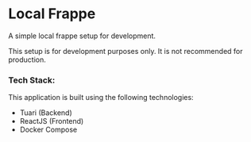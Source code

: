 # Local Frappe
A simple local frappe setup for development.

This setup is for development purposes only. It is not recommended for production.

### Tech Stack:
This application is built using the following technologies:
- Tuari (Backend)
- ReactJS (Frontend)
- Docker Compose